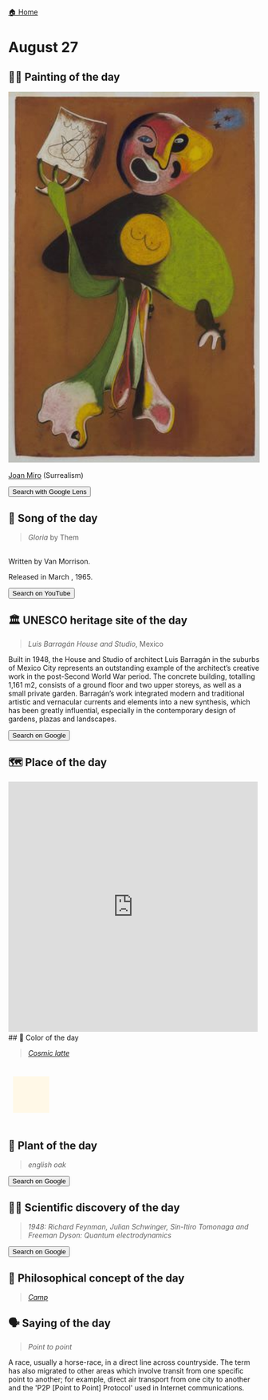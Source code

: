 
[🏠 Home](../../index.md)

# August 27

## 🧑‍🎨 Painting of the day

<img width="600" src="../img/Joan_Miro_3.jpg">

[Joan Miro](https://en.wikipedia.org/wiki/Joan_Miró) (Surrealism)

<button class="btn btn-success"
onclick=" window.open('https://lens.google.com/uploadbyurl?url=https://iretes.github.io/one-a-day/data/img/Joan_Miro_3.jpg','_blank')">
Search with Google Lens
</button>

## 🎼 Song of the day

> *Gloria*
by Them

<br />Written by Van Morrison.

Released in March , 1965.

<button class="btn btn-success"
onclick=" window.open('http://www.youtube.com/search?q=Gloria by Them','_blank')">
Search on YouTube
</button>

## 🏛️ UNESCO heritage site of the day

> *Luis Barragán House and Studio*, Mexico

<p>Built in 1948, the House and Studio of architect Luis Barragán in the suburbs of Mexico City represents an outstanding example of the architect’s creative work in the post-Second World War period. The concrete building, totalling 1,161 m2, consists of a ground floor and two upper storeys, as well as a small private garden. Barragán’s work integrated modern and traditional artistic and vernacular currents and elements into a new synthesis, which has been greatly influential, especially in the contemporary design of gardens, plazas and landscapes.</p>

<button class="btn btn-success"
onclick=" window.open('http://www.google.com/search?q=Luis Barragán House and Studio','_blank')">
Search on Google
</button>

## 🗺️ Place of the day

<iframe
src="https://www.mapcrunch.com"
name="mapcrunch"
width="500"
height="500"
allowTransparency="true"
scrolling="no"
frameborder="0"
>
</iframe>
## 🎨 Color of the day

> *[Cosmic latte](https://en.wikipedia.org/wiki/Cosmic_latte)*

<div style="color:#FFF8E7; font-size: 100px;">&#9632;</div>

## 🌿 Plant of the day

> *english oak*

<button class="btn btn-success"
onclick=" window.open('http://www.google.com/search?q=english oak','_blank')">
Search on Google
</button>

## 🧑‍🔬 Scientific discovery of the day

> *1948: Richard Feynman, Julian Schwinger, Sin-Itiro Tomonaga and Freeman Dyson: Quantum electrodynamics*

<button class="btn btn-success"
onclick=" window.open('http://www.google.com/search?q=1948: Richard Feynman, Julian Schwinger, Sin-Itiro Tomonaga and Freeman Dyson: Quantum electrodynamics','_blank')">
Search on Google
</button>

## 💭 Philosophical concept of the day

> *[Camp](https://en.wikipedia.org/wiki/Camp_(style))*

## 🗣️ Saying of the day

> *Point to point*

A
race, usually a horse-race, in a direct line across countryside. The term has also migrated to other areas which involve transit from one specific point to another; for example, direct air transport from one city to another and the 'P2P [Point to Point] Protocol' used in Internet communications. 
